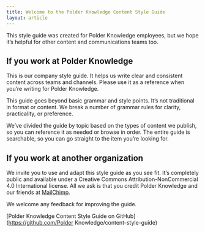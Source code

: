 ```yaml
---
title: Welcome to the Polder Knowledge Content Style Guide
layout: article
---
```


This style guide was created for Polder Knowledge employees, but we hope it’s helpful for other content and communications teams too.

## If you work at Polder Knowledge

This is our company style guide. It helps us write clear and consistent content across teams and channels. Please use it as a reference when you’re writing for Polder Knowledge.

This guide goes beyond basic grammar and style points. It’s not traditional in format or content. We break a number of grammar rules for clarity, practicality, or preference.

We’ve divided the guide by topic based on the types of content we publish, so you can reference it as needed or browse in order. The entire guide is searchable, so you can go straight to the item you’re looking for.

## If you work at another organization

We invite you to use and adapt this style guide as you see fit. It’s completely public and available under a Creative Commons Attribution-NonCommercial 4.0 International license. All we ask is that you credit Polder Knowledge and our friends at [MailChimp](https://MailChimp.com/).

We welcome any feedback for improving the guide.

[Polder Knowledge Content Style Guide on GitHub](https://github.com/Polder Knowledge/content-style-guide)

